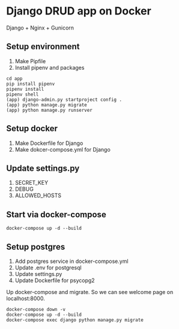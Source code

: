 # Django DRUD app on Docker

Django + Nginx + Gunicorn

## Setup environment

1. Make Pipfile
2. Install pipenv and packages

```bash[bash]
cd app
pip install pipenv
pipenv install
pipenv shell
(app) django-admin.py startproject config .
(app) python manage.py migrate
(app) python manage.py runserver
```

## Setup docker

1. Make Dockerfile for Django
2. Make dokcer-compose.yml for Django

## Update settings.py

1. SECRET_KEY
2. DEBUG
3. ALLOWED_HOSTS

## Start via docker-compose

```bash[bash]
docker-compose up -d --build
```

## Setup postgres

1. Add postgres service in docker-compose.yml
2. Update .env for postgresql
3. Update settings.py
4. Update Dockerfile for psycopg2

Up docker-compose and migrate. So we can see welcome page on localhost:8000.

```bash[bash]
docker-compose down -v
docker-compose up -d --build
docker-compose exec django python manage.py migrate
```
